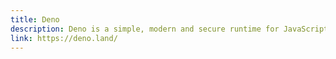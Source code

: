 ```yaml
---
title: Deno
description: Deno is a simple, modern and secure runtime for JavaScript, TypeScript, and WebAssembly that uses V8 and is built in Rust.
link: https://deno.land/
---
```

